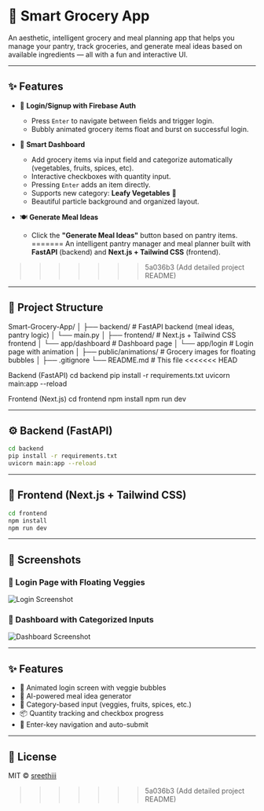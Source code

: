 # 🛒 Smart Grocery App

An aesthetic, intelligent grocery and meal planning app that helps you manage your pantry, track groceries, and generate meal ideas based on available ingredients — all with a fun and interactive UI.

---

## ✨ Features

- 🔐 **Login/Signup with Firebase Auth**
  - Press `Enter` to navigate between fields and trigger login.
  - Bubbly animated grocery items float and burst on successful login.

- 🧺 **Smart Dashboard**
  - Add grocery items via input field and categorize automatically (vegetables, fruits, spices, etc).
  - Interactive checkboxes with quantity input.
  - Pressing `Enter` adds an item directly.
  - Supports new category: **Leafy Vegetables** 🥬
  - Beautiful particle background and organized layout.

- 🍽️ **Generate Meal Ideas**
  - Click the **"Generate Meal Ideas"** button based on pantry items.
=======
An intelligent pantry manager and meal planner built with **FastAPI** (backend) and **Next.js + Tailwind CSS** (frontend).
>>>>>>> 5a036b3 (Add detailed project README)

---

## 📁 Project Structure


Smart-Grocery-App/
│
├── backend/              # FastAPI backend (meal ideas, pantry logic)
│   └── main.py
│
├── frontend/             # Next.js + Tailwind CSS frontend
│   └── app/dashboard     # Dashboard page
│   └── app/login         # Login page with animation
│
├── public/animations/    # Grocery images for floating bubbles
│
├── .gitignore
└── README.md             # This file
<<<<<<< HEAD

Backend (FastAPI)
cd backend
pip install -r requirements.txt
uvicorn main:app --reload

Frontend (Next.js)
cd frontend
npm install
npm run dev

---

## ⚙️ Backend (FastAPI)

```bash
cd backend
pip install -r requirements.txt
uvicorn main:app --reload
```

---

## 🎨 Frontend (Next.js + Tailwind CSS)

```bash
cd frontend
npm install
npm run dev
```

---

## 📸 Screenshots

### 🔐 Login Page with Floating Veggies
![Login Screenshot](https://github.com/user-attachments/assets/ca0accdd-7c72-4b1a-8331-5fa17c295bb2)

### 🧾 Dashboard with Categorized Inputs
![Dashboard Screenshot](https://github.com/user-attachments/assets/be509feb-a54d-47ec-aaec-312bbb583ad3)

---

## ✨ Features

- 🥬 Animated login screen with veggie bubbles
- 🧠 AI-powered meal idea generator
- 📝 Category-based input (veggies, fruits, spices, etc.)
- 📦 Quantity tracking and checkbox progress
- 🔐 Enter-key navigation and auto-submit

---

## 📜 License

MIT © [sreethiii](https://github.com/sreethiii)
>>>>>>> 5a036b3 (Add detailed project README)
